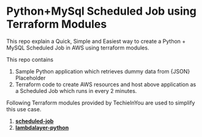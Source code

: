 # Python+MySql Scheduled Job using Terraform Modules

This repo explain a Quick, Simple and Easiest way to create a Python + MySQL Scheduled Job in AWS using terraform modules.

This repo contains 
1. Sample Python application which retrieves dummy data from {JSON} Placeholder 
2. Terraform code to create AWS resources and host above application as a Scheduled Job which runs in every 2 minutes.   
   
Following Terraform modules provided by TechieInYou are used to simplify this use case.

1. [**scheduled-job**](https://registry.terraform.io/modules/techieinyou/scheduled-job/aws/latest)
2. [**lambdalayer-python**](https://registry.terraform.io/modules/techieinyou/lambdalayer-python/aws/latest)








